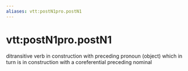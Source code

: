 ```yaml
---
aliases: vtt:postN1pro.postN1
---
```

# vtt:postN1pro.postN1

ditransitive verb in construction with preceding pronoun (object) which in turn is in construction with a coreferential preceding nominal